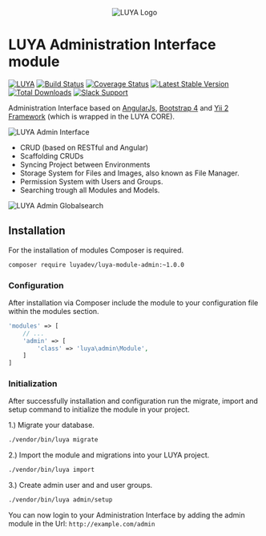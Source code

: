 <p align="center">
  <img src="https://raw.githubusercontent.com/luyadev/luya/master/docs/logo/luya-logo-0.2x.png" alt="LUYA Logo"/>
</p>

# LUYA Administration Interface module

[![LUYA](https://img.shields.io/badge/Powered%20by-LUYA-brightgreen.svg)](https://luya.io)
[![Build Status](https://travis-ci.org/luyadev/luya-module-admin.svg?branch=master)](https://travis-ci.org/luyadev/luya-module-admin)
[![Coverage Status](https://coveralls.io/repos/github/luyadev/luya-module-admin/badge.svg?branch=master)](https://coveralls.io/github/luyadev/luya-module-admin?branch=master)
[![Latest Stable Version](https://poser.pugx.org/luyadev/luya-module-admin/v/stable)](https://packagist.org/packages/luyadev/luya-module-admin)
[![Total Downloads](https://poser.pugx.org/luyadev/luya-module-admin/downloads)](https://packagist.org/packages/luyadev/luya-module-admin)
[![Slack Support](https://img.shields.io/badge/Slack-luyadev-yellowgreen.svg)](https://slack.luya.io/)

Administration Interface based on [AngularJs](https://angularjs.org/), [Bootstrap 4](https://getbootstrap.com) and [Yii 2 Framework](http://www.yiiframework.com/) (which is wrapped in the LUYA CORE).

![LUYA Admin Interface](https://raw.githubusercontent.com/luyadev/luya-module-admin/master/1.0.0-crud.png)

+ CRUD (based on RESTful and Angular)
+ Scaffolding CRUDs
+ Syncing Project between Environments
+ Storage System for Files and Images, also known as File Manager.
+ Permission System with Users and Groups.
+ Searching trough all Modules and Models.

![LUYA Admin Globalsearch](https://raw.githubusercontent.com/luyadev/luya-module-admin/master/1.0.0-globalsearch.png)

## Installation

For the installation of modules Composer is required.

```sh
composer require luyadev/luya-module-admin:~1.0.0
```

### Configuration 

After installation via Composer include the module to your configuration file within the modules section.

```php
'modules' => [
    // ... 
    'admin' => [
        'class' => 'luya\admin\Module',
    ]
]
```

### Initialization 

After successfully installation and configuration run the migrate, import and setup command to initialize the module in your project.

1.) Migrate your database.

```sh
./vendor/bin/luya migrate
```

2.) Import the module and migrations into your LUYA project.

```sh
./vendor/bin/luya import
```

3.) Create admin user and and user groups.

```sh
./vendor/bin/luya admin/setup
```

You can now login to your Administration Interface by adding the admin module in the Url: `http://example.com/admin`
